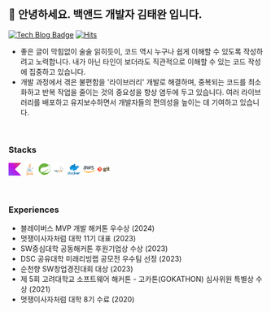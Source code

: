 ## 🌱 안녕하세요. 백앤드 개발자 김태완 입니다.
[![Tech Blog Badge](http://img.shields.io/badge/-Tech%20blog-black?style=flat-square&logo=github&link=https://wwan13.github.io/)](https://wwan13.github.io/)
[![Hits](https://hits.seeyoufarm.com/api/count/incr/badge.svg?url=https%3A%2F%2Fgithub.com%2Fwwan13&count_bg=%23D8A0F1&title_bg=%23555555&icon=&icon_color=%23E7E7E7&title=hits&edge_flat=false)](https://hits.seeyoufarm.com)

- 좋은 글이 막힘없이 술술 읽히듯이, 코드 역시 누구나 쉽게 이해할 수 있도록 작성하려고 노력합니다. 내가 아닌 타인이 보더라도 직관적으로 이해할 수 있는 코드 작성에 집중하고 있습니다.
- 개발 과정에서 겪은 불편함을 '라이브러리' 개발로 해결하며, 중복되는 코드를 최소화하고 반복 작업을 줄이는 것의 중요성을 항상 염두에 두고 있습니다. 여러 라이브러리를 배포하고 유지보수하면서 개발자들의 편의성을 높이는 데 기여하고 있습니다.



<br/>

### Stacks
<code><img height="25" src="https://raw.githubusercontent.com/github/explore/main/topics/kotlin/kotlin.png"></code>
<code><img height="25" src="https://raw.githubusercontent.com/github/explore/main/topics/java/java.png"></code>
<code><img height="25" src="https://raw.githubusercontent.com/github/explore/main/topics/spring-boot/spring-boot.png"></code>
<code><img height="25" src="https://raw.githubusercontent.com/github/explore/main/topics/mysql/mysql.png"></code>
<code><img height="25" src="https://raw.githubusercontent.com/github/explore/main/topics/docker/docker.png"></code>
<code><img height="25" src="https://raw.githubusercontent.com/github/explore/main/topics/aws/aws.png"></code>
<code><img height="25" src="https://raw.githubusercontent.com/github/explore/main/topics/git/git.png"></code>

<br/>

### Experiences
- 블레이버스 MVP 개발 해커톤 우수상 (2024)
- 멋쟁이사자처럼 대학 11기 대표 (2023)
- SW중심대학 공동해커톤 후원기업상 수상 (2023)
- DSC 공유대학 미래리빙랩 공모전 우수팀 선정 (2023)
- 순천향 SW창업경진대회 대상 (2023)
- 제 5회 고려대학교 소프트웨어 해커톤 - 고카톤(GOKATHON) 심사위원 특별상 수상 (2021)
- 멋쟁이사자처럼 대학 8기 수료 (2020)
